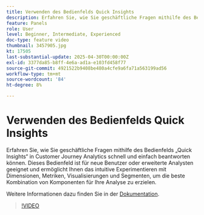 ```yaml
---
title: Verwenden des Bedienfelds Quick Insights
description: Erfahren Sie, wie Sie geschäftliche Fragen mithilfe des Bedienfelds „Quick Insights“ in Customer Journey Analytics schnell und einfach beantworten können.
feature: Panels
role: User
level: Beginner, Intermediate, Experienced
doc-type: feature video
thumbnail: 3457905.jpg
kt: 17505
last-substantial-update: 2025-04-30T00:00:00Z
exl-id: 3377da85-b8ff-4e6a-ad1a-e103fd458f77
source-git-commit: 4921522b9408be480a4cfe9a6fa71a563199ad56
workflow-type: tm+mt
source-wordcount: '84'
ht-degree: 8%

---
```


# Verwenden des Bedienfelds Quick Insights

Erfahren Sie, wie Sie geschäftliche Fragen mithilfe des Bedienfelds „Quick Insights“ in Customer Journey Analytics schnell und einfach beantworten können. Dieses Bedienfeld ist für neue Benutzer oder erweiterte Analysten geeignet und ermöglicht Ihnen das intuitive Experimentieren mit Dimensionen, Metriken, Visualisierungen und Segmenten, um die beste Kombination von Komponenten für Ihre Analyse zu erzielen.

Weitere Informationen dazu finden Sie in der [Dokumentation](https://experienceleague.adobe.com/en/docs/analytics-platform/using/cja-workspace/panels/quickinsight).

>[!VIDEO](https://video.tv.adobe.com/v/3457905/?learn=on)
